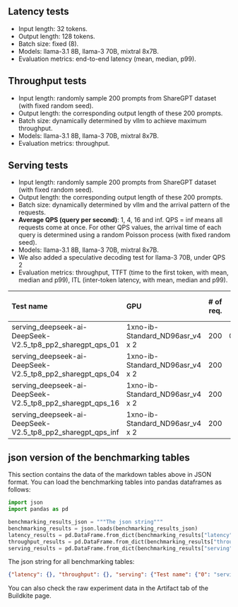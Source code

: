 
## Latency tests

- Input length: 32 tokens.
- Output length: 128 tokens.
- Batch size: fixed (8).
- Models: llama-3.1 8B, llama-3 70B, mixtral 8x7B.
- Evaluation metrics: end-to-end latency (mean, median, p99).



## Throughput tests

- Input length: randomly sample 200 prompts from ShareGPT dataset (with fixed random seed).
- Output length: the corresponding output length of these 200 prompts.
- Batch size: dynamically determined by vllm to achieve maximum throughput.
- Models: llama-3.1 8B, llama-3 70B, mixtral 8x7B.
- Evaluation metrics: throughput.



## Serving tests

- Input length: randomly sample 200 prompts from ShareGPT dataset (with fixed random seed).
- Output length: the corresponding output length of these 200 prompts.
- Batch size: dynamically determined by vllm and the arrival pattern of the requests.
- **Average QPS (query per second)**: 1, 4, 16 and inf. QPS = inf means all requests come at once. For other QPS values, the arrival time of each query is determined using a random Poisson process (with fixed random seed).
- Models: llama-3.1 8B, llama-3 70B, mixtral 8x7B.
- We also added a speculative decoding test for llama-3 70B, under QPS 2
- Evaluation metrics: throughput, TTFT (time to the first token, with mean, median and p99), ITL (inter-token latency, with mean, median and p99).

| Test name                                                  | GPU                             |   # of req. |   Tput (req/s) |   Output Tput (tok/s) |   Total Tput (tok/s) |   Mean TTFT (ms) |   Median TTFT (ms) |   P99 TTFT (ms) |   Mean TPOT (ms) |   Median TPOT (ms) |   P99 TPOT (ms) |   Mean ITL (ms) |   Median ITL (ms) |   P99 ITL (ms) |
|:-----------------------------------------------------------|:--------------------------------|------------:|---------------:|----------------------:|---------------------:|-----------------:|-------------------:|----------------:|-----------------:|-------------------:|----------------:|----------------:|------------------:|---------------:|
| serving_deepseek-ai-DeepSeek-V2.5_tp8_pp2_sharegpt_qps_01  | 1xno-ib-Standard_ND96asr_v4 x 2 |         200 |       0.646012 |               137.901 |              290.344 |          236.677 |            215.085 |        1302.77  |          139.814 |            139.073 |         165.73  |         138.785 |           129.591 |        286.317 |
| serving_deepseek-ai-DeepSeek-V2.5_tp8_pp2_sharegpt_qps_04  | 1xno-ib-Standard_ND96asr_v4 x 2 |         200 |       1.17664  |               250.984 |              528.643 |          237.706 |            223.34  |         703.65  |          173.128 |            170.547 |         232.624 |         158.083 |           141.287 |        451.196 |
| serving_deepseek-ai-DeepSeek-V2.5_tp8_pp2_sharegpt_qps_16  | 1xno-ib-Standard_ND96asr_v4 x 2 |         200 |       1.46822  |               312.342 |              658.806 |          246.536 |            242.183 |         397.258 |          235.883 |            170.223 |         758.732 |         160.798 |           143.171 |        723.514 |
| serving_deepseek-ai-DeepSeek-V2.5_tp8_pp2_sharegpt_qps_inf | 1xno-ib-Standard_ND96asr_v4 x 2 |         200 |       1.57831  |               332.795 |              705.238 |         1746.93  |           1643.29  |        2415.8   |          165.243 |            148.692 |         378.552 |         144.618 |           142.733 |        175.876 |

## json version of the benchmarking tables

This section contains the data of the markdown tables above in JSON format.
You can load the benchmarking tables into pandas dataframes as follows:

```python
import json
import pandas as pd

benchmarking_results_json = """The json string"""
benchmarking_results = json.loads(benchmarking_results_json)
latency_results = pd.DataFrame.from_dict(benchmarking_results["latency"])
throughput_results = pd.DataFrame.from_dict(benchmarking_results["throughput"])
serving_results = pd.DataFrame.from_dict(benchmarking_results["serving"])
```

The json string for all benchmarking tables:

```json
{"latency": {}, "throughput": {}, "serving": {"Test name": {"0": "serving_deepseek-ai-DeepSeek-V2.5_tp8_pp2_sharegpt_qps_inf", "1": "serving_deepseek-ai-DeepSeek-V2.5_tp8_pp2_sharegpt_qps_04", "2": "serving_deepseek-ai-DeepSeek-V2.5_tp8_pp2_sharegpt_qps_16", "3": "serving_deepseek-ai-DeepSeek-V2.5_tp8_pp2_sharegpt_qps_01"}, "GPU": {"0": "no-ib-Standard_ND96asr_v4 x 2", "1": "no-ib-Standard_ND96asr_v4 x 2", "2": "no-ib-Standard_ND96asr_v4 x 2", "3": "no-ib-Standard_ND96asr_v4 x 2"}, "# of req.": {"0": 200, "1": 200, "2": 200, "3": 200}, "Tput (req/s)": {"0": 1.5783142962853098, "1": 1.1766439365211216, "2": 1.468222656412066, "3": 0.6460120963119033}, "Output Tput (tok/s)": {"0": 332.795460943239, "1": 250.98403487963785, "2": 312.34234681182085, "3": 137.9009721392204}, "Total Tput (tok/s)": {"0": 705.2381770091649, "1": 528.6425878002095, "2": 658.8061881586581, "3": 290.3436765664218}, "Mean TTFT (ms)": {"0": 1746.9318987299926, "1": 237.70570729000156, "2": 246.5362340549973, "3": 236.6770997449987}, "Median TTFT (ms)": {"0": 1643.2945829999426, "1": 223.3403375000762, "2": 242.1831200001634, "3": 215.08480900001814}, "P99 TTFT (ms)": {"0": 2415.798339080029, "1": 703.650007379991, "2": 397.25756394026575, "3": 1302.7685389300552}, "Mean TPOT (ms)": {"0": 165.24337870132945, "1": 173.12829061579276, "2": 235.88335644599937, "3": 139.81350262282567}, "Median TPOT (ms)": {"0": 148.69220395241942, "1": 170.54721971024378, "2": 170.22252761884855, "3": 139.07252231626438}, "P99 TPOT (ms)": {"0": 378.55161128501345, "1": 232.6240094058092, "2": 758.7318589340167, "3": 165.7304836604579}, "Mean ITL (ms)": {"0": 144.6180005657716, "1": 158.0826950697817, "2": 160.7979810031879, "3": 138.78487663942295}, "Median ITL (ms)": {"0": 142.73341299985987, "1": 141.28654900014226, "2": 143.17061899964756, "3": 129.5905679999123}, "P99 ITL (ms)": {"0": 175.87617270005467, "1": 451.19584720014245, "2": 723.5138443600408, "3": 286.31702052003675}}}
```

You can also check the raw experiment data in the Artifact tab of the Buildkite page.

